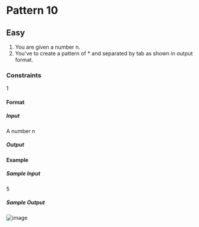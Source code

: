 <h1> Pattern 10 </h1>

<h2> Easy </h2>

1. You are given a number n.
2. You've to create a pattern of * and separated by tab as shown in output format.

<h3> Constraints </h3>

1 

<h4> Format </h4>

<h5> Input </h5>

A number n

<h5> Output </h5>



<h4> Example </h4>

<h5> Sample Input </h5>

5

<h5> Sample Output </h5>

![image](https://user-images.githubusercontent.com/81521655/142461025-86d774cd-659f-4c28-9620-6c7b9f255272.png)
